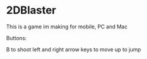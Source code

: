 2DBlaster
=========

This is a game im making for mobile, PC and Mac

Buttons:

B to shoot
left and right arrow keys to move
up to jump
